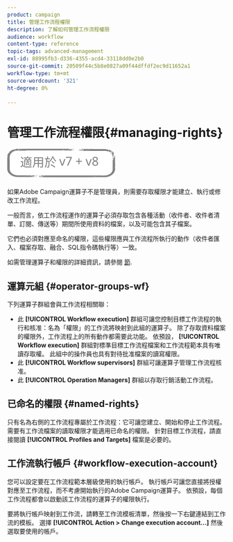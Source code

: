 ```yaml
---
product: campaign
title: 管理工作流程權限
description: 了解如何管理工作流程權限
audience: workflow
content-type: reference
topic-tags: advanced-management
exl-id: 88995fb3-d336-4355-acd4-33118dd0e2b0
source-git-commit: 20509f44c5b8e0827a09f44dffdf2ec9d11652a1
workflow-type: tm+mt
source-wordcount: '321'
ht-degree: 0%

---
```


# 管理工作流程權限{#managing-rights}

![](../../assets/common.svg)

如果Adobe Campaign運算子不是管理員，則需要存取權限才能建立、執行或修改工作流程。

一般而言，依工作流程運作的運算子必須存取包含各種活動（收件者、收件者清單、訂閱、傳送等）期間所使用資料的檔案，以及可能包含其子檔案。

它們也必須對應至命名的權限，這些權限應與工作流程所執行的動作（收件者匯入、檔案存取、融合、SQL指令碼執行等）一致。

如需管理運算子和權限的詳細資訊，請參閱 [節](../../platform/using/access-management.md).

## 運算元組 {#operator-groups-wf}

下列運算子群組會與工作流程相關聯：

* 此 **[!UICONTROL Workflow execution]** 群組可讓您控制目標工作流程的執行和核准：名為「權限」的工作流將映射到此組的運算子。 除了存取資料檔案的權限外，工作流程上的所有動作都需要此功能。 依預設， **[!UICONTROL Workflow execution]** 群組對標準目標工作流程檔案和工作流程範本具有唯讀存取權。 此組中的操作員也具有對待批准檔案的讀寫權限。
* 此 **[!UICONTROL Workflow supervisors]** 群組可讓運算子管理工作流程核准。
* 此 **[!UICONTROL Operation Managers]** 群組以存取行銷活動工作流程。

## 已命名的權限 {#named-rights}

只有名為右側的工作流程專屬於工作流程：它可讓您建立、開始和停止工作流程。 需要有工作流檔案的讀取權限才能適用已命名的權限。 針對目標工作流程，請直接閱讀 **[!UICONTROL Profiles and Targets]** 檔案是必要的。

## 工作流執行帳戶 {#workflow-execution-account}

您可以設定要在工作流程範本層級使用的執行帳戶。 執行帳戶可讓您直接將授權對應至工作流程，而不考慮開始執行的Adobe Campaign運算子。 依預設，每個工作流程都會以啟動該工作流程的運算子的權限執行。

要將執行帳戶映射到工作流，請轉至工作流模板清單，然後按一下右鍵連結到工作流的模板。 選擇 **[!UICONTROL Action > Change execution account...]** 然後選取要使用的帳戶。
